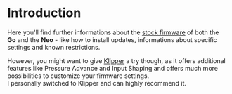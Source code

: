 <link rel=”manifest” href=”docs/manifest.webmanifest”>

# Introduction
Here you'll find further informations about the [stock firmware](fw_marlin.md) of both the **Go** and the **Neo** - like how to install updates, informations about specific settings and known restrictions.  
  
However, you might want to give [Klipper](fw_klipper.md) a try though, as it offers additional features like Pressure Advance and Input Shaping and offers much more possibilities to customize your firmware settings.  
I personally switched to Klipper and can highly recommend it.  
